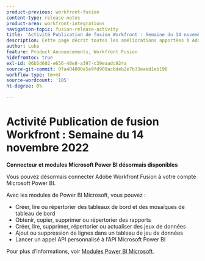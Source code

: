 ```yaml
---
product-previous: workfront-fusion
content-type: release-notes
product-area: workfront-integrations
navigation-topic: fusion-release-activity
title: 'Activité Publication de fusion Workfront : Semaine du 14 novembre 2022"'
description: Cette page décrit toutes les améliorations apportées à Adobe Workfront Fusion au cours de la semaine du 14 novembre 2022.
author: Luke
feature: Product Announcements, Workfront Fusion
hidefromtoc: true
exl-id: 06b5d602-e656-40e8-a397-c39eaadc924a
source-git-commit: 0fa404000e5e9fd909acbdeb2e7b33eaed1eb198
workflow-type: tm+mt
source-wordcount: '105'
ht-degree: 0%

---
```


# Activité Publication de fusion Workfront : Semaine du 14 novembre 2022

**Connecteur et modules Microsoft Power BI désormais disponibles**

Vous pouvez désormais connecter Adobe Workfront Fusion à votre compte Microsoft Power BI.

Avec les modules de Power BI Microsoft, vous pouvez :

* Créer, lire ou répertorier des tableaux de bord et des mosaïques de tableau de bord
* Obtenir, copier, supprimer ou répertorier des rapports
* Créer, lire, supprimer, répertorier ou actualiser des jeux de données
* Ajout ou suppression de lignes dans un tableau de jeu de données
* Lancer un appel API personnalisé à l’API Microsoft Power BI

Pour plus d’informations, voir [Modules Power BI Microsoft](../../../workfront-fusion/apps-and-their-modules/powerbi-modules.md).
